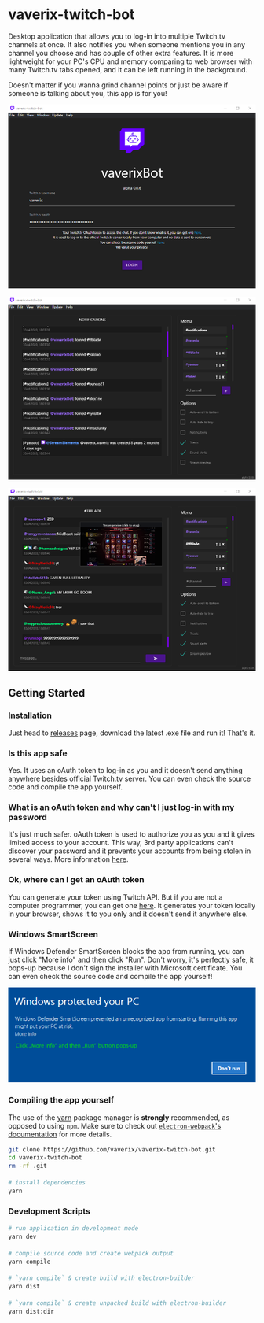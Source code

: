 
# vaverix-twitch-bot

Desktop application that allows you to log-in into multiple Twitch.tv channels at once. It also notifies you when someone mentions you in any channel you choose and has couple of other extra features.
It is more lightweight for your PC's CPU and memory comparing to web browser with many Twitch.tv tabs opened, and it can be left running in the background.

Doesn't matter if you wanna grind channel points or just be aware if someone is talking about you, this app is for you!

![Screenshot](screen1.png)

![Screenshot](screen2.png)

![Screenshot](screen3.png)

## Getting Started

### Installation

Just head to [releases](https://github.com/vaverix/vaverix-twitch-bot/releases) page, download the latest .exe file and run it! That's it.

### Is this app safe

Yes. It uses an oAuth token to log-in as you and it doesn't send anything anywhere besides official Twitch.tv server. You can even check the source code and compile the app yourself.

### What is an oAuth token and why can't I just log-in with my password

It's just much safer. oAuth token is used to authorize you as you and it gives limited access to your account. This way, 3rd party applications can't discover your password and it prevents your accounts from being stolen in several ways. More information [here](https://en.wikipedia.org/wiki/OAuth).

### Ok, where can I get an oAuth token

You can generate your token using Twitch API. But if you are not a computer programmer, you can get one [here](https://twitchapps.com/tmi/). It generates your token locally in your browser, shows it to you only and it doesn't send it anywhere else.

### Windows SmartScreen

If Windows Defender SmartScreen blocks the app from running, you can just click "More info" and then click "Run". Don't worry, it's perfectly safe, it pops-up because I don't sign the installer with Microsoft certificate. You can even check the source code and compile the app yourself!

![Screenshot](smartscreen.png)

### Compiling the app yourself

The use of the [yarn](https://yarnpkg.com/) package manager is **strongly** recommended, as opposed to using `npm`.
Make sure to check out [`electron-webpack`'s documentation](https://webpack.electron.build/) for more details.

```bash
git clone https://github.com/vaverix/vaverix-twitch-bot.git
cd vaverix-twitch-bot
rm -rf .git

# install dependencies
yarn
```

### Development Scripts

```bash
# run application in development mode
yarn dev

# compile source code and create webpack output
yarn compile

# `yarn compile` & create build with electron-builder
yarn dist

# `yarn compile` & create unpacked build with electron-builder
yarn dist:dir
```
